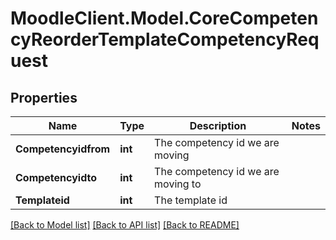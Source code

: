 # MoodleClient.Model.CoreCompetencyReorderTemplateCompetencyRequest

## Properties

Name | Type | Description | Notes
------------ | ------------- | ------------- | -------------
**Competencyidfrom** | **int** | The competency id we are moving | 
**Competencyidto** | **int** | The competency id we are moving to | 
**Templateid** | **int** | The template id | 

[[Back to Model list]](../README.md#documentation-for-models) [[Back to API list]](../README.md#documentation-for-api-endpoints) [[Back to README]](../README.md)

